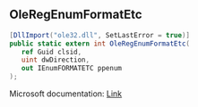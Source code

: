 ## OleRegEnumFormatEtc

```csharp
[DllImport("ole32.dll", SetLastError = true)]
public static extern int OleRegEnumFormatEtc(
   ref Guid clsid,
   uint dwDirection,
   out IEnumFORMATETC ppenum
);
```

Microsoft documentation: [Link](https://docs.microsoft.com/en-us/windows/win32/api/ole2/nf-ole2-oleregenumformatetc)
